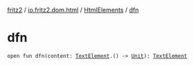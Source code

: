 [fritz2](../../index.md) / [io.fritz2.dom.html](../index.md) / [HtmlElements](index.md) / [dfn](./dfn.md)

# dfn

`open fun dfn(content: `[`TextElement`](../-text-element/index.md)`.() -> `[`Unit`](https://kotlinlang.org/api/latest/jvm/stdlib/kotlin/-unit/index.html)`): `[`TextElement`](../-text-element/index.md)